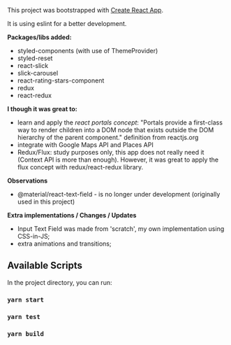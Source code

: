 This project was bootstrapped with [Create React App](https://github.com/facebook/create-react-app).

It is using eslint for a better development.

**Packages/libs added:**
- styled-components (with use of ThemeProvider)
- styled-reset
- react-slick
- slick-carousel
- react-rating-stars-component
- redux
- react-redux

**I though it was great to:**
- learn and apply the *react portals concept*: "Portals provide a first-class way to render children into a DOM node that exists outside the DOM hierarchy of the parent component." definition from reactjs.org
- integrate with Google Maps API and Places API
- Redux/Flux: study purposes only, this app does not really need it (Context API is more than enough). However, it was great to apply the flux concept with redux/react-redux library. 

**Observations**
- @material/react-text-field - is no longer under development (originally used in this project)

**Extra implementations / Changes / Updates**
- Input Text Field was made from 'scratch', my own implementation using CSS-in-JS;
- extra animations and transitions;

## Available Scripts

In the project directory, you can run:

### `yarn start`
### `yarn test`
### `yarn build`
